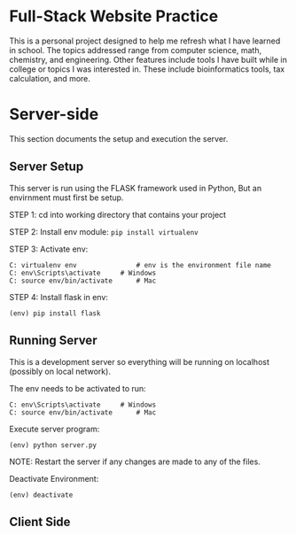 # Full-Stack Website Practice

This is a personal project designed to help me refresh what I have learned in school. The topics addressed range from computer science, math, chemistry, and engineering. Other features include tools I have built while in college or topics I was interested in. These include bioinformatics tools, tax calculation, and more.

# Server-side

This section documents the setup and execution the server.

## Server Setup

This server is run using the FLASK framework used in Python, But an envirnment must first be setup.

STEP 1: cd into working directory that contains your project  

STEP 2: Install env module: `pip install virtualenv`  

STEP 3: Activate env:  
```
C: virtualenv env               # env is the environment file name
C: env\Scripts\activate     # Windows
C: source env/bin/activate      # Mac
```  

STEP 4: Install flask in env:  
```
(env) pip install flask
```  


## Running Server

This is a development server so everything will be running on localhost (possibly on local network).

The env needs to be activated to run:  
```
C: env\Scripts\activate     # Windows
C: source env/bin/activate      # Mac
```

Execute server program:  
```
(env) python server.py
```

NOTE: Restart the server if any changes are made to any of the files.

Deactivate Environment:  
```
(env) deactivate
```


## Client Side